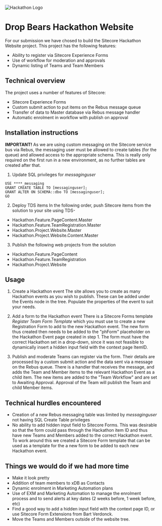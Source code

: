 ![Hackathon Logo](http://www.sitecorehackathon.org/wp-content/uploads/2017/01/Sitecore-Hackathon-logo-small-own-it.png "Hackathon Logo")

# Drop Bears Hackathon Website

For our submission we have chosed to build the Sitecore Hackathon Website project.
This project has the following features:
 - Ability to register via Sitecore Experience Forms
 - Use of workflow for moderation and approvals
 - Dynamic listing of Teams and Team Members

## Technical overview

The project uses a number of features of Sitecore:
- Sitecore Experience Forms
- Custom submit action to put items on the Rebus message queue
- Transfer of data to Master database via Rebus message handler
- Automatic enrolment in workflow with publish on approval

## Installation instructions

**IMPORTANT!**
As we are using custom messaging on the Sitecore service bus via Rebus, the messaging user must be allowed to create tables (for the queue) and allowed access to the appropriate schema. This is really only required on the first run in a new environment, as no further tables are created after that.

1. Update SQL privileges for *messaginguser*
```
USE ****_messaging
GRANT CREATE TABLE TO [messaginguser];
GRANT ALTER ON SCHEMA::dbo TO [messaginguser];
GO
```

2. Deploy TDS items
In the following order, push Sitecore items from the solution to your site using TDS-
- Hackathon.Feature.PageContent.Master
- Hackathon.Feature.TeamRegistration.Master
- Hackathon.Project.Website.Master
- Hackathon.Project.Website.Content.Master

3. Publish the following web projects from the solution
- Hackathon.Feature.PageContent
- Hackathon.Feature.TeamRegistration
- Hackathon.Project.Website

## Usage

1. Create a Hackathon event
The site allows you to create as many Hackathon events as you wish to publish. These can be added under the Events node in the tree.
Populate the properties of the event to suit your needs.

2. Add a form to the Hackathon event
There is a Sitecore Forms template *Register Team Form Template* which you must use to create a new Registration Form to add to the new Hackathon event.
The new form thus created then needs to be added to the "phForm" placeholder on the Hackathon Event page created in step 1.
The form must have the correct Hackathon set in a drop-down, since it was not feasible to dynamically insert a hidden input field with the context page ItemID.

3. Publish and moderate
Teams can register via the form. Their details are processed by a custom submit action and the data sent via a message on the Rebus queue.
There is a handler that receives the message, and adds the Team and Member items to the relevant Hackathon Event as a child item.
The new items are added to the "Team Workflow" and are set to Awaiting Approval. Approval of the Team will publish the Team and child Member items.


## Technical hurdles encountered
- Creation of a new Rebus messaging table was limited by *messaginguser* not having SQL Create Table privileges
- No ability to add hidden input field to Sitecore Forms. This was desirable so that the form could pass through the Hackathon item ID and thus have new Teams and Members added to the correct Hackathon event. To work around this we created a Sitecore Form template that can be used as a template for the a new form to be added to each new Hackathon event.

## Things we would do if we had more time
- Make it look pretty
- Addition of team members to xDB as Contacts
- Dynamic enrolment in Marketing Automation plans
- Use of EXM and Marketing Automation to manage the enrolment process and to send alerts at key dates (2 weeks before, 1 week before, etc)
- Find a good way to add a hidden input field with the context page ID, or use Sitecore Form Extensions from Bart Verdonck.
- Move the Teams and Members outside of the website tree.
